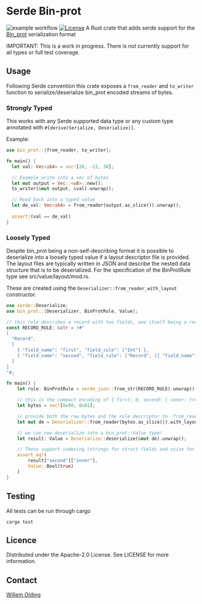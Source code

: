 # Serde Bin-prot

![example workflow](https://github.com/ChainSafe/serde-bin-prot/actions/workflows/build-and-test.yml/badge.svg) [![License](https://img.shields.io/badge/License-Apache%202.0-blue.svg)](https://opensource.org/licenses/Apache-2.0)
A Rust crate that adds serde support for the [Bin_prot](https://github.com/janestreet/bin_prot) serialization format

IMPORTANT: This is a work in progress. There is not currently support for all types or full test coverage.

## Usage

Following Serde convention this crate exposes a `from_reader` and `to_writer` function to serialize/deserialize bin_prot encoded streams of bytes.

### Strongly Typed

This works with any Serde supported data type or any custom type annotated with `#[derive(Serialize, Deserialize)]`.

Example:

```rust
use bin_prot::{from_reader, to_writer};

fn main() {
  let val: Vec<i64> = vec![20, -22, 38];

  // Example write into a vec of bytes
  let mut output = Vec::<u8>::new();
  to_writer(&mut output, &val).unwrap();

  // Read back into a typed value
  let de_val: Vec<i64> = from_reader(output.as_slice()).unwrap();
  
  assert!(val == de_val)
}

```

### Loosely Typed

Despite bin_prot being a non-self-describing format it is possible to deserialize into a loosely typed value if a layout descriptor file is provided. The layout files are typically written in JSON and describe the nested data structure that 
is to be deserialized. For the specification of the BinProtRule type see src/value/layout/mod.rs.

These are created using the `Deserializer::from_reader_with_layout` constructor.

```rust
use serde::Deserialize;
use bin_prot::{Deserializer, BinProtRule, Value};

// this rule describes a record with two fields, one itself being a record with a bool field
const RECORD_RULE: &str = r#"
[
  "Record",
  [
    { "field_name": "first", "field_rule": ["Int"] },
    { "field_name": "second", "field_rule": ["Record", [{ "field_name": "inner", "field_rule": ["Bool"] }] ] }
  ]
]
"#;

fn main() {
    let rule: BinProtRule = serde_json::from_str(RECORD_RULE).unwrap();

    // this is the compact encoding of { first: 0, second: { inner: true } }
    let bytes = vec![0x00, 0x01];

    // provide both the raw bytes and the rule descriptor to `from_reader_with_layout`
    let mut de = Deserializer::from_reader(bytes.as_slice()).with_layout(&rule);

    // we can now deserialize into a bin_prot::Value type!
    let result: Value = Deserialize::deserialize(&mut de).unwrap();

    // These support indexing (strings for struct fields and usize for tuple/vector types)
    assert_eq!(
        result["second"]["inner"],
        Value::Bool(true)
    )
}

```

## Testing

All tests can be run through cargo

```shell
cargo test
```

## Licence

Distributed under the Apache-2.0 License. See LICENSE for more information.

## Contact

[Willem Olding](mailto:willem@chainsafe.io)
